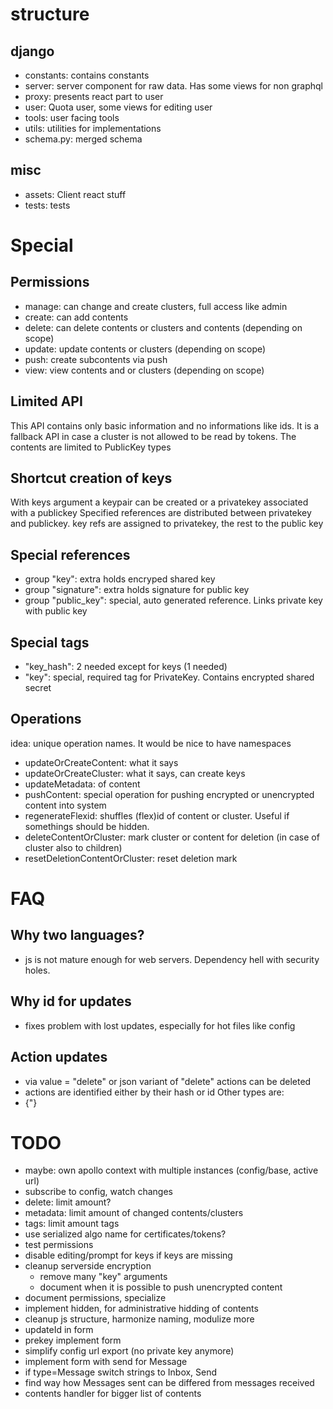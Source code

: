 # structure

## django

-   constants: contains constants
-   server: server component for raw data. Has some views for non graphql
-   proxy: presents react part to user
-   user: Quota user, some views for editing user
-   tools: user facing tools
-   utils: utilities for implementations
-   schema.py: merged schema

## misc

-   assets: Client react stuff
-   tests: tests

# Special

## Permissions

-   manage: can change and create clusters, full access like admin
-   create: can add contents
-   delete: can delete contents or clusters and contents (depending on scope)
-   update: update contents or clusters (depending on scope)
-   push: create subcontents via push
-   view: view contents and or clusters (depending on scope)

## Limited API

This API contains only basic information and no informations like ids.
It is a fallback API in case a cluster is not allowed to be read by tokens.
The contents are limited to PublicKey types

## Shortcut creation of keys

With keys argument a keypair can be created or a privatekey associated with a publickey
Specified references are distributed between privatekey and publickey.
key refs are assigned to privatekey, the rest to the public key

## Special references

-   group "key": extra holds encryped shared key
-   group "signature": extra holds signature for public key
-   group "public_key": special, auto generated reference. Links private key with public key

## Special tags

-   "key_hash": 2 needed except for keys (1 needed)
-   "key": special, required tag for PrivateKey. Contains encrypted shared secret

## Operations

idea: unique operation names. It would be nice to have namespaces

-   updateOrCreateContent: what it says
-   updateOrCreateCluster: what it says, can create keys
-   updateMetadata: of content
-   pushContent: special operation for pushing encrypted or unencrypted content into system
-   regenerateFlexid: shuffles (flex)id of content or cluster. Useful if somethings should be hidden.
-   deleteContentOrCluster: mark cluster or content for deletion (in case of cluster also to children)
-   resetDeletionContentOrCluster: reset deletion mark

# FAQ

## Why two languages?

-   js is not mature enough for web servers. Dependency hell with security holes.

## Why id for updates

-   fixes problem with lost updates, especially for hot files like config

## Action updates

-   via value = "delete" or json variant of "delete" actions can be deleted
-   actions are identified either by their hash or id
    Other types are:
-   {"}

# TODO

-   maybe: own apollo context with multiple instances (config/base, active url)
-   subscribe to config, watch changes
-   delete: limit amount?
-   metadata: limit amount of changed contents/clusters
-   tags: limit amount tags
-   use serialized algo name for certificates/tokens?
-   test permissions
-   disable editing/prompt for keys if keys are missing
-   cleanup serverside encryption
    -   remove many "key" arguments
    -   document when it is possible to push unencrypted content
-   document permissions, specialize
-   implement hidden, for administrative hidding of contents
-   cleanup js structure, harmonize naming, modulize more
-   updateId in form
-   prekey implement form
-   simplify config url export (no private key anymore)
-   implement form with send for Message
-   if type=Message switch strings to Inbox, Send
-   find way how Messages sent can be differed from messages received
-   contents handler for bigger list of contents
